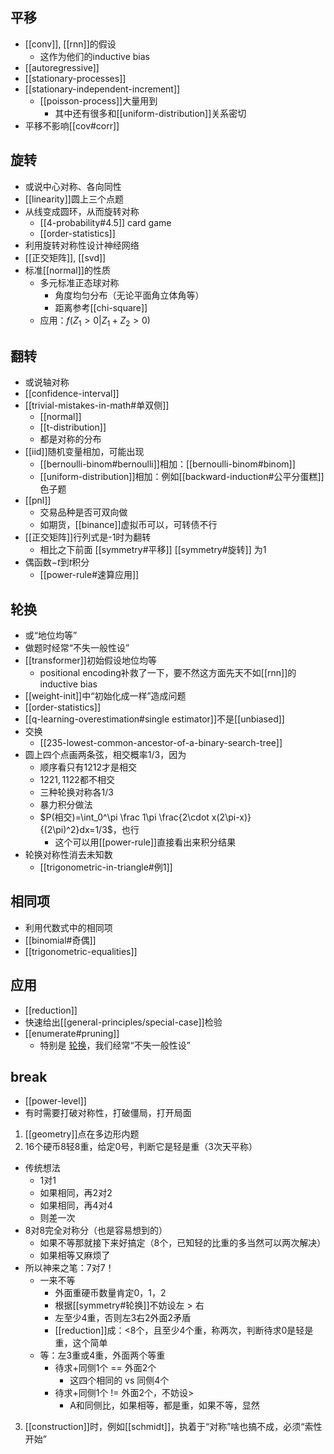 ## 平移
- [[conv]], [[rnn]]的假设
  - 这作为他们的inductive bias
- [[autoregressive]]
- [[stationary-processes]]
- [[stationary-independent-increment]]
  - [[poisson-process]]大量用到
    - 其中还有很多和[[uniform-distribution]]关系密切
- 平移不影响[[cov#corr]]
## 旋转
- 或说中心对称、各向同性
- [[linearity]]圆上三个点题
- 从线变成圆环，从而旋转对称
  - [[4-probability#4.5]] card game
  - [[order-statistics]]
- 利用旋转对称性设计神经网络
- [[正交矩阵]], [[svd]]
- 标准[[normal]]的性质
  - 多元标准正态球对称
    - 角度均匀分布（无论平面角立体角等）
    - 距离参考[[chi-square]]
  - 应用：$f(Z_1>0|Z_1+Z_2>0)$
## 翻转
- 或说轴对称
- [[confidence-interval]]
- [[trivial-mistakes-in-math#单双侧]]
  - [[normal]]
  - [[t-distribution]]
  - 都是对称的分布
- [[iid]]随机变量相加，可能出现
  - [[bernoulli-binom#bernoulli]]相加：[[bernoulli-binom#binom]]
  - [[uniform-distribution]]相加：例如[[backward-induction#公平分蛋糕]]色子题
- [[pnl]]
  - 交易品种是否可双向做
  - 如期货，[[binance]]虚拟币可以，可转债不行
- [[正交矩阵]]行列式是-1时为翻转
  - 相比之下前面 [[symmetry#平移]] [[symmetry#旋转]] 为1
- 偶函数$-t$到$t$积分
  - [[power-rule#速算应用]]
## 轮换
- 或“地位均等”
- 做题时经常“不失一般性设”
- [[transformer]]初始假设地位均等
  - positional encoding补救了一下，要不然这方面先天不如[[rnn]]的inductive bias
- [[weight-init]]中“初始化成一样”造成问题
- [[order-statistics]]
- [[q-learning-overestimation#single estimator]]不是[[unbiased]]
- 交换
  - [[235-lowest-common-ancestor-of-a-binary-search-tree]]
- 圆上四个点画两条弦，相交概率$1/3$，因为
  - 顺序看只有$1212$才是相交
  - $1221, 1122$都不相交
  - 三种轮换对称各$1/3$
  - 暴力积分做法
  - $P(相交)=\int_0^\pi \frac 1\pi  \frac{2\cdot x(2\pi-x)}{(2\pi)^2}dx=1/3$，也行
    - 这个可以用[[power-rule]]直接看出来积分结果
- 轮换对称性消去未知数
  - [[trigonometric-in-triangle#例1]]
## 相同项
- 利用代数式中的相同项
- [[binomial#奇偶]]
- [[trigonometric-equalities]]
## 应用
- [[reduction]]
- 快速给出[[general-principles/special-case]]检验
- [[enumerate#pruning]]
  - 特别是 [轮换](#轮换)，我们经常“不失一般性设”
## break
- [[power-level]]
- 有时需要打破对称性，打破僵局，打开局面
1. [[geometry]]点在多边形内题
2. 16个硬币8轻8重，给定0号，判断它是轻是重（3次天平称）
  - 传统想法
    - 1对1
    - 如果相同，再2对2
    - 如果相同，再4对4
    - 则差一次
  - 8对8完全对称分（也是容易想到的）
    - 如果不等那就接下来好搞定（8个，已知轻的比重的多当然可以两次解决）
    - 如果相等又麻烦了
  - 所以神来之笔：7对7！
    - 一来不等
      - 外面重硬币数量肯定0，1，2
      - 根据[[symmetry#轮换]]不妨设左 > 右
      - 左至少4重，否则左3右2外面2矛盾
      - [[reduction]]成：<8个，且至少4个重，称两次，判断待求0是轻是重，这个简单
    - 等：左3重或4重，外面两个等重
      - 待求+同侧1个 == 外面2个
        - 这四个相同的 vs 同侧4个
      - 待求+同侧1个 != 外面2个，不妨设>
        - A和同侧比，如果相等，都是重，如果不等，显然
3. [[construction]]时，例如[[schmidt]]，执着于“对称”啥也搞不成，必须“索性开始”